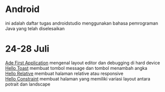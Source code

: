 # Android
ini adalah daftar tugas androidstudio menggunakan bahasa pemrograman Java yang telah diselesaikan
# 24-28 Juli
[Ade First Application](AdeFirstApplication) mengenal layout editor dan debugging di hard device<br>
[Hello Toast](HelloToast) membuat tombol message dan tombol menambah angka<br>
[Hello Relative](HelloRelative) membuat halaman relative atau responsive<br>
[Hello Constraint](HelloConstraint) membuat halaman yang memiliki variasi layout antara potrait dan landscape<br>
